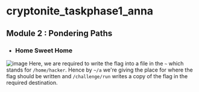# cryptonite_taskphase1_anna
## Module 2 : Pondering Paths

- ### Home Sweet Home
![image](https://github.com/user-attachments/assets/c0de8bc6-a36d-4d35-bbd5-91c00a5acba6)
Here, we are required to write the flag into a file in the `~` which stands for `/home/hacker`. Hence by `~/a` we're giving the place for where the flag should be written and `/challenge/run` writes a copy of the flag in the required destination.

